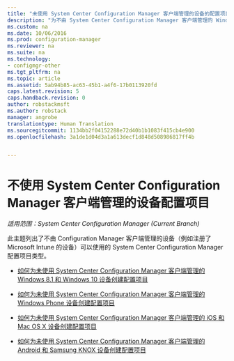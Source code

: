 ```yaml
---
title: "未使用 System Center Configuration Manager 客户端管理的设备的配置项目 | System Center Configuration Manager"
description: "为不由 System Center Configuration Manager 客户端管理的 Windows、Mac 以及其他设备创建配置项目。"
ms.custom: na
ms.date: 10/06/2016
ms.prod: configuration-manager
ms.reviewer: na
ms.suite: na
ms.technology:
- configmgr-other
ms.tgt_pltfrm: na
ms.topic: article
ms.assetid: 5ab94b85-ac63-45b1-a4f6-17b0113920fd
caps.latest.revision: 5
caps.handback.revision: 0
author: robstackmsft
ms.author: robstack
manager: angrobe
translationtype: Human Translation
ms.sourcegitcommit: 1134bb2f04152288e72d40b1b1083f415cb4e900
ms.openlocfilehash: 3a1de1d04d3a1a613decf1d848d508986817ff4b


---
```

# <a name="configuration-items-for-devices-managed-without-the-system-center-configuration-manager-client"></a>不使用 System Center Configuration Manager 客户端管理的设备配置项目

*适用范围：System Center Configuration Manager (Current Branch)*

此主题列出了不由 Configuration Manager 客户端管理的设备（例如注册了 Microsoft Intune 的设备）可以使用的 System Center Configuration Manager 配置项目类型。  

-   [如何为未使用 System Center Configuration Manager 客户端管理的 Windows 8.1 和 Windows 10 设备创建配置项目](../../compliance/deploy-use/create-configuration-items-for-windows-8.1-and-windows-10-devices-managed-without-the-client.md)  

-   [如何为未使用 System Center Configuration Manager 客户端管理的 Windows Phone 设备创建配置项目](../../compliance/deploy-use/create-configuration-items-for-windows-phone-devices-managed-without-the-client.md)  

-   [如何为未使用 System Center Configuration Manager 客户端管理的 iOS 和 Mac OS X 设备创建配置项目](../../compliance/deploy-use/create-configuration-items-for-ios-and-mac-os-x-devices-managed-without-the-client.md)  

-   [如何为未使用 System Center Configuration Manager 客户端管理的 Android 和 Samsung KNOX 设备创建配置项目](../../compliance/deploy-use/create-configuration-items-for-android-and-samsung-knox-devices-managed-without-the-client.md)  



<!--HONumber=Nov16_HO1-->


